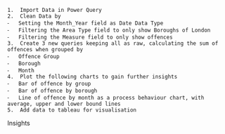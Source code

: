 	1.	Import Data in Power Query
	2.	Clean Data by
	⁃	Setting the Month_Year field as Date Data Type
	⁃	Filtering the Area Type field to only show Boroughs of London
	⁃	Filtering the Measure field to only show offences 
	3.	Create 3 new queries keeping all as raw, calculating the sum of offences when grouped by
	⁃	Offence Group
	⁃	Borough
	⁃	Month
	4.	Plot the following charts to gain further insights
	⁃	Bar of offence by group
	⁃	Bar of offence by borough
	⁃	Line of offence by month as a process behaviour chart, with average, upper and lower bound lines
	5.	Add data to tableau for visualisation

Insights
